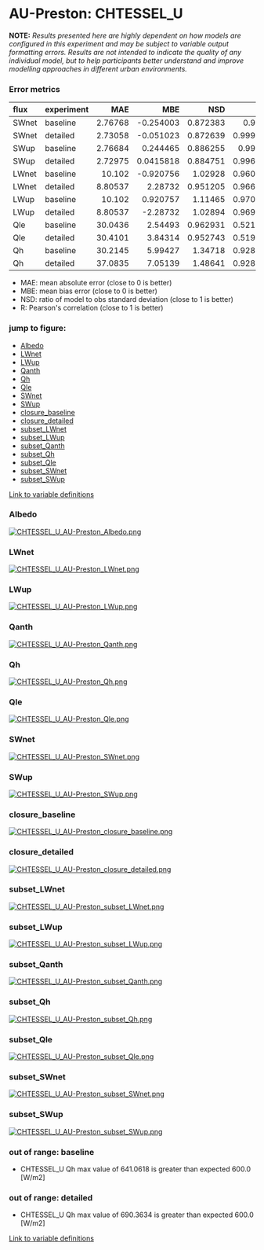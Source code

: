 # AU-Preston: CHTESSEL_U

**NOTE:** *Results presented here are highly dependent on how models are configured in this experiment and may be subject to variable output formatting errors. Results are not intended to indicate the quality of any individual model, but to help participants better understand and improve modelling approaches in different urban environments.*

### Error metrics

| flux   | experiment   |      MAE |        MBE |      NSD |        R |
|:-------|:-------------|---------:|-----------:|---------:|---------:|
| SWnet  | baseline     |  2.76768 | -0.254003  | 0.872383 | 0.9999   |
| SWnet  | detailed     |  2.73058 | -0.051023  | 0.872639 | 0.999902 |
| SWup   | baseline     |  2.76684 |  0.244465  | 0.886255 | 0.99664  |
| SWup   | detailed     |  2.72975 |  0.0415818 | 0.884751 | 0.996709 |
| LWnet  | baseline     | 10.102   | -0.920756  | 1.02928  | 0.960147 |
| LWnet  | detailed     |  8.80537 |  2.28732   | 0.951205 | 0.966136 |
| LWup   | baseline     | 10.102   |  0.920757  | 1.11465  | 0.970426 |
| LWup   | detailed     |  8.80537 | -2.28732   | 1.02894  | 0.969617 |
| Qle    | baseline     | 30.0436  |  2.54493   | 0.962931 | 0.521961 |
| Qle    | detailed     | 30.4101  |  3.84314   | 0.952743 | 0.519934 |
| Qh     | baseline     | 30.2145  |  5.99427   | 1.34718  | 0.928643 |
| Qh     | detailed     | 37.0835  |  7.05139   | 1.48641  | 0.928183 |

 - MAE: mean absolute error (close to 0 is better)
 - MBE: mean bias error (close to 0 is better)
 - NSD: ratio of model to obs standard deviation (close to 1 is better)
 - R: Pearson's correlation (close to 1 is better)

### jump to figure:
 - [Albedo](#albedo)
 - [LWnet](#lwnet)
 - [LWup](#lwup)
 - [Qanth](#qanth)
 - [Qh](#qh)
 - [Qle](#qle)
 - [SWnet](#swnet)
 - [SWup](#swup)
 - [closure_baseline](#closure_baseline)
 - [closure_detailed](#closure_detailed)
 - [subset_LWnet](#subset_lwnet)
 - [subset_LWup](#subset_lwup)
 - [subset_Qanth](#subset_qanth)
 - [subset_Qh](#subset_qh)
 - [subset_Qle](#subset_qle)
 - [subset_SWnet](#subset_swnet)
 - [subset_SWup](#subset_swup)

[Link to variable definitions](../modelattrs/variable_definitions.md)

### <a name="albedo"></a>Albedo
[![CHTESSEL_U_AU-Preston_Albedo.png](CHTESSEL_U_AU-Preston_Albedo.png)](CHTESSEL_U_AU-Preston_Albedo.png)

### <a name="lwnet"></a>LWnet
[![CHTESSEL_U_AU-Preston_LWnet.png](CHTESSEL_U_AU-Preston_LWnet.png)](CHTESSEL_U_AU-Preston_LWnet.png)

### <a name="lwup"></a>LWup
[![CHTESSEL_U_AU-Preston_LWup.png](CHTESSEL_U_AU-Preston_LWup.png)](CHTESSEL_U_AU-Preston_LWup.png)

### <a name="qanth"></a>Qanth
[![CHTESSEL_U_AU-Preston_Qanth.png](CHTESSEL_U_AU-Preston_Qanth.png)](CHTESSEL_U_AU-Preston_Qanth.png)

### <a name="qh"></a>Qh
[![CHTESSEL_U_AU-Preston_Qh.png](CHTESSEL_U_AU-Preston_Qh.png)](CHTESSEL_U_AU-Preston_Qh.png)

### <a name="qle"></a>Qle
[![CHTESSEL_U_AU-Preston_Qle.png](CHTESSEL_U_AU-Preston_Qle.png)](CHTESSEL_U_AU-Preston_Qle.png)

### <a name="swnet"></a>SWnet
[![CHTESSEL_U_AU-Preston_SWnet.png](CHTESSEL_U_AU-Preston_SWnet.png)](CHTESSEL_U_AU-Preston_SWnet.png)

### <a name="swup"></a>SWup
[![CHTESSEL_U_AU-Preston_SWup.png](CHTESSEL_U_AU-Preston_SWup.png)](CHTESSEL_U_AU-Preston_SWup.png)

### <a name="closure_baseline"></a>closure_baseline
[![CHTESSEL_U_AU-Preston_closure_baseline.png](CHTESSEL_U_AU-Preston_closure_baseline.png)](CHTESSEL_U_AU-Preston_closure_baseline.png)

### <a name="closure_detailed"></a>closure_detailed
[![CHTESSEL_U_AU-Preston_closure_detailed.png](CHTESSEL_U_AU-Preston_closure_detailed.png)](CHTESSEL_U_AU-Preston_closure_detailed.png)

### <a name="subset_lwnet"></a>subset_LWnet
[![CHTESSEL_U_AU-Preston_subset_LWnet.png](CHTESSEL_U_AU-Preston_subset_LWnet.png)](CHTESSEL_U_AU-Preston_subset_LWnet.png)

### <a name="subset_lwup"></a>subset_LWup
[![CHTESSEL_U_AU-Preston_subset_LWup.png](CHTESSEL_U_AU-Preston_subset_LWup.png)](CHTESSEL_U_AU-Preston_subset_LWup.png)

### <a name="subset_qanth"></a>subset_Qanth
[![CHTESSEL_U_AU-Preston_subset_Qanth.png](CHTESSEL_U_AU-Preston_subset_Qanth.png)](CHTESSEL_U_AU-Preston_subset_Qanth.png)

### <a name="subset_qh"></a>subset_Qh
[![CHTESSEL_U_AU-Preston_subset_Qh.png](CHTESSEL_U_AU-Preston_subset_Qh.png)](CHTESSEL_U_AU-Preston_subset_Qh.png)

### <a name="subset_qle"></a>subset_Qle
[![CHTESSEL_U_AU-Preston_subset_Qle.png](CHTESSEL_U_AU-Preston_subset_Qle.png)](CHTESSEL_U_AU-Preston_subset_Qle.png)

### <a name="subset_swnet"></a>subset_SWnet
[![CHTESSEL_U_AU-Preston_subset_SWnet.png](CHTESSEL_U_AU-Preston_subset_SWnet.png)](CHTESSEL_U_AU-Preston_subset_SWnet.png)

### <a name="subset_swup"></a>subset_SWup
[![CHTESSEL_U_AU-Preston_subset_SWup.png](CHTESSEL_U_AU-Preston_subset_SWup.png)](CHTESSEL_U_AU-Preston_subset_SWup.png)

### out of range: baseline

 - CHTESSEL_U Qh max value of 641.0618 is greater than expected 600.0 [W/m2]

### out of range: detailed

 - CHTESSEL_U Qh max value of 690.3634 is greater than expected 600.0 [W/m2]


[Link to variable definitions](../modelattrs/variable_definitions.md)

